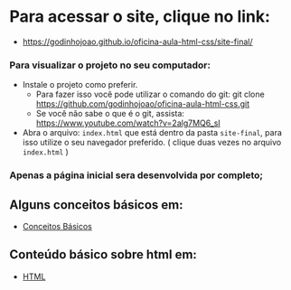 # Para acessar o site, clique no link:
   - https://godinhojoao.github.io/oficina-aula-html-css/site-final/

### Para visualizar o projeto no seu computador:
  - Instale o projeto como preferir.
    - Para fazer isso você pode utilizar o comando do git: git clone https://github.com/godinhojoao/oficina-aula-html-css.git
    - Se você não sabe o que é o git, assista: https://www.youtube.com/watch?v=2alg7MQ6_sI
  - Abra o arquivo: `index.html` que está dentro da pasta `site-final`, para isso utilize o seu navegador preferido. ( clique duas vezes no arquivo `index.html` )

### Apenas a página inicial sera desenvolvida por completo;

## Alguns conceitos básicos em:
 - <a href="./basic-html/readme.md">Conceitos Básicos</a>

## Conteúdo básico sobre html em:
 - <a href="./basic-html/readme.md">HTML</a>